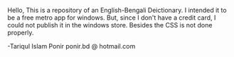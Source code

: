 Hello,
This is a repository of an English-Bengali Deictionary.
I intended it to be a free metro app for windows. But, since I don't have a credit card, I could not publish it in the windows store.
Besides the CSS is not done properly.

-Tariqul Islam Ponir
ponir.bd @ hotmail.com